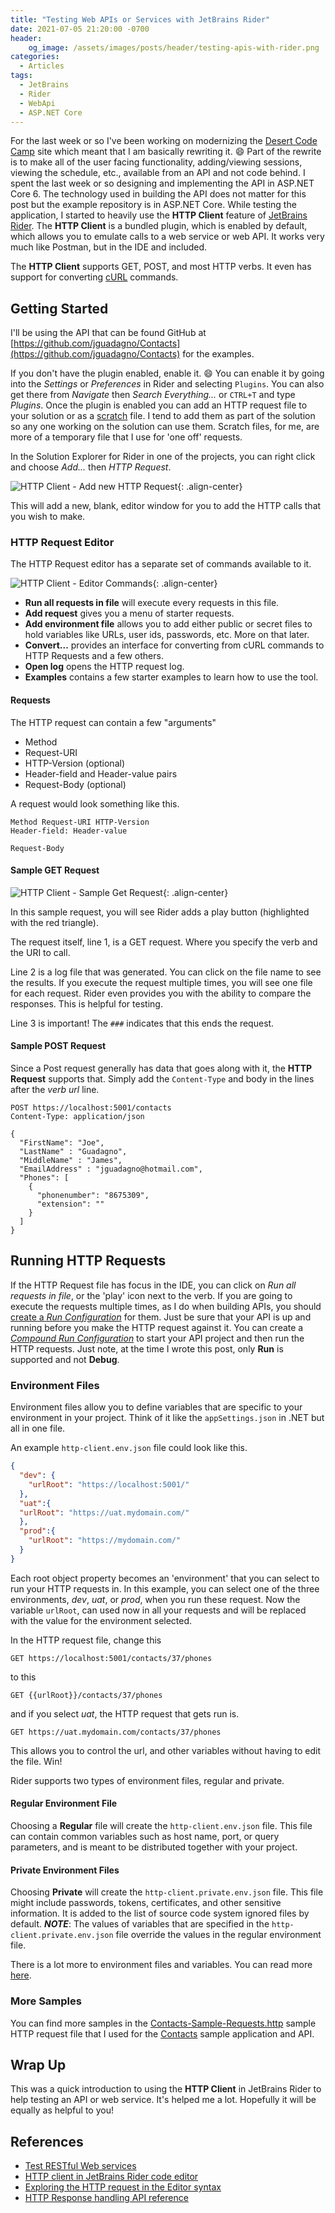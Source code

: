 ```yaml
---
title: "Testing Web APIs or Services with JetBrains Rider"
date: 2021-07-05 21:20:00 -0700
header:
    og_image: /assets/images/posts/header/testing-apis-with-rider.png
categories:
  - Articles
tags:
  - JetBrains
  - Rider
  - WebApi
  - ASP.NET Core
---
```

For the last week or so I've been working on modernizing the [Desert Code Camp](https://www.desertcodecamp.com) site which meant that I am basically rewriting it. :smile:  Part of the rewrite is to make all of the user facing functionality, adding/viewing sessions, viewing the schedule, etc., available from an API and not code behind.  I spent the last week or so designing and implementing the API in ASP.NET Core 6.  The technology used in building the API does not matter for this post but the example repository is in ASP.NET Core. While testing the application, I started to heavily use the **HTTP Client** feature of [JetBrains Rider](https://www.jetbrains.com/rider/).  The **HTTP Client** is a bundled plugin, which is enabled by default, which allows you to emulate calls to a web service or web API.  It works very much like Postman, but in the IDE and included.

The **HTTP Client** supports GET, POST, and most HTTP verbs. It even has support for converting [cURL](https://www.jetbrains.com/help/rider/Http_client_in__product__code_editor.html#converting-curl-requests) commands.

## Getting Started

I'll be using the API that can be found GitHub at [https://github.com/jguadagno/Contacts](https://github.com/jguadagno/Contacts) for the examples.

If you don't have the plugin enabled, enable it. :smile: You can enable it by going into the *Settings* or *Preferences* in Rider and selecting `Plugins`.  You can also get there from *Navigate* then *Search Everything...* or `CTRL+T` and type *Plugins*. Once the plugin is enabled you can add an HTTP request file to your solution or as a [scratch](https://www.jetbrains.com/help/rider/Scratches.html) file.  I tend to add them as part of the solution so any one working on the solution can use them.  Scratch files, for me, are more of a temporary file that I use for 'one off' requests.

In the Solution Explorer for Rider in one of the projects, you can right click and choose *Add...* then *HTTP Request*.

![HTTP Client - Add new HTTP Request](/assets/images/posts/http-client-rider-add-new-http-request.png){: .align-center}

This will add a new, blank, editor window for you to add the HTTP calls that you wish to make.

### HTTP Request Editor

The HTTP Request editor has a separate set of commands available to it.

![HTTP Client - Editor Commands](/assets/images/posts/http-client-rider-http-request-editor.png){: .align-center}

- **Run all requests in file** will execute every requests in this file.
- **Add request** gives you a menu of starter requests.
- **Add environment file** allows you to add either public or secret files to hold variables like URLs, user ids, passwords, etc. More on that later.
- **Convert...** provides an interface for converting from cURL commands to HTTP Requests and a few others.
- **Open log** opens the HTTP request log.
- **Examples** contains a few starter examples to learn how to use the tool.

#### Requests

The HTTP request can contain a few "arguments"

- Method
- Request-URI
- HTTP-Version (optional)
- Header-field and Header-value pairs
- Request-Body (optional)

A request would look something like this.

```console
Method Request-URI HTTP-Version
Header-field: Header-value

Request-Body
```

#### Sample GET Request

![HTTP Client - Sample Get Request](/assets/images/posts/http-client-rider-sample-get.png){: .align-center}

In this sample request, you will see Rider adds a play button (highlighted with the red triangle).  

The request itself, line 1, is a GET request. Where you specify the verb and the URI to call.

Line 2 is a log file that was generated.  You can click on the file name to see the results. If you execute the request multiple times, you will see one file for each request.  Rider even provides you with the ability to compare the responses.  This is helpful for testing.

Line 3 is important! The `###` indicates that this ends the request.

#### Sample POST Request

Since a Post request generally has data that goes along with it, the **HTTP Request** supports that.  Simply add the `Content-Type` and body in the lines after the *verb* *url* line.

```console
POST https://localhost:5001/contacts
Content-Type: application/json

{
  "FirstName": "Joe",
  "LastName" : "Guadagno",
  "MiddleName" : "James",
  "EmailAddress" : "jguadagno@hotmail.com",
  "Phones": [
    {
      "phonenumber": "8675309",
      "extension": ""
    }
  ]
}
```

## Running HTTP Requests

If the HTTP Request file has focus in the IDE, you can click on *Run all requests in file*, or the 'play' icon next to the verb.  If you are going to execute the requests multiple times, as I do when building APIs, you should [create a *Run Configuration*](https://www.jetbrains.com/help/rider/Http_client_in__product__code_editor.html#http-request-run-debug-configurations) for them.  Just be sure that your API is up and running before you make the HTTP request against it.  You can create a *[Compound Run Configuration](https://www.jetbrains.com/help/rider/Run_Debug_Configuration.html#create-compound-config)* to start your API project and then run the HTTP requests.  Just note, at the time I wrote this post, only **Run** is supported and not **Debug**.

### Environment Files

Environment files allow you to define variables that are specific to your environment in your project.  Think of it like the `appSettings.json` in .NET but all in one file.

An example `http-client.env.json` file could look like this.

```json
{
  "dev": {
    "urlRoot": "https://localhost:5001/"
  },
  "uat":{
  "urlRoot": "https://uat.mydomain.com/"
  },
  "prod":{
    "urlRoot": "https://mydomain.com/"
  }
}
```

Each root object property becomes an 'environment' that you can select to run your HTTP requests in. In this example, you can select one of the three environments, *dev*, *uat*, or *prod*, when you run these request.  Now the variable `urlRoot`, can used now in all your requests and will be replaced with the value for the environment selected.

In the HTTP request file, change this

```console
GET https://localhost:5001/contacts/37/phones
```

to this

```console
GET {{urlRoot}}/contacts/37/phones
```

and if you select *uat*, the HTTP request that gets run is.

```console
GET https://uat.mydomain.com/contacts/37/phones
```

This allows you to control the url, and other variables without having to edit the file. Win!

Rider supports two types of environment files, regular and private.

#### Regular Environment File

Choosing a **Regular** file will create the `http-client.env.json` file. This file can contain common variables such as host name, port, or query parameters, and is meant to be distributed together with your project.

#### Private Environment Files

Choosing **Private** will create the `http-client.private.env.json` file. This file might include passwords, tokens, certificates, and other sensitive information. It is added to the list of source code system ignored files by default. ***NOTE***: The values of variables that are specified in the `http-client.private.env.json` file override the values in the regular environment file.

There is a lot more to environment files and variables.  You can read more [here](https://www.jetbrains.com/help/rider/Exploring_HTTP_Syntax.html#using_request_vars).

### More Samples

You can find more samples in the [Contacts-Sample-Requests.http](https://github.com/jguadagno/Contacts/blob/main/src/Contacts-Sample-Requests.http) sample HTTP request file that I used for the [Contacts](https://github.com/jguadagno/Contacts) sample application and API.

## Wrap Up

This was a quick introduction to using the **HTTP Client** in JetBrains Rider to help testing an API or web service. It's helped me a lot.  Hopefully it will be equally as helpful to you!

## References

- [Test RESTful Web services](https://www.jetbrains.com/help/rider/Testing_RESTful_Web_Services.html)
- [HTTP client in JetBrains Rider code editor](https://www.jetbrains.com/help/rider/Http_client_in__product__code_editor.html)
- [Exploring the HTTP request in the Editor syntax](https://www.jetbrains.com/help/rider/Exploring_HTTP_Syntax.html)
- [HTTP Response handling API reference](https://www.jetbrains.com/help/rider/HTTP_Response_handling_API_reference.html)
